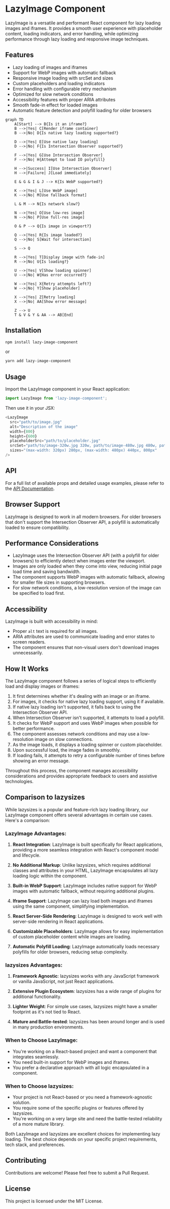 # LazyImage Component

LazyImage is a versatile and performant React component for lazy loading images and iframes. It provides a smooth user experience with placeholder content, loading indicators, and error handling, while optimizing performance through lazy loading and responsive image techniques.

## Features

- Lazy loading of images and iframes
- Support for WebP images with automatic fallback
- Responsive image loading with srcSet and sizes
- Custom placeholders and loading indicators
- Error handling with configurable retry mechanism
- Optimized for slow network conditions
- Accessibility features with proper ARIA attributes
- Smooth fade-in effect for loaded images
- Automatic feature detection and polyfill loading for older browsers

```mermaid
graph TD
    A[Start] --> B{Is it an iframe?}
    B -->|Yes| C[Render iframe container]
    B -->|No| D{Is native lazy loading supported?}
    
    D -->|Yes| E[Use native lazy loading]
    D -->|No| F{Is Intersection Observer supported?}
    
    F -->|Yes| G[Use Intersection Observer]
    F -->|No| H{Attempt to load IO polyfill}
    
    H -->|Success| I[Use Intersection Observer]
    H -->|Failure| J[Load immediately]
    
    E & G & I & J --> K{Is WebP supported?}
    
    K -->|Yes| L[Use WebP image]
    K -->|No| M[Use fallback format]
    
    L & M --> N{Is network slow?}
    
    N -->|Yes| O[Use low-res image]
    N -->|No| P[Use full-res image]
    
    O & P --> Q{Is image in viewport?}
    
    Q -->|Yes| R{Is image loaded?}
    Q -->|No| S[Wait for intersection]
    
    S --> Q
    
    R -->|Yes| T[Display image with fade-in]
    R -->|No| U{Is loading?}
    
    U -->|Yes| V[Show loading spinner]
    U -->|No| W{Has error occurred?}
    
    W -->|Yes| X{Retry attempts left?}
    W -->|No| Y[Show placeholder]
    
    X -->|Yes| Z[Retry loading]
    X -->|No| AA[Show error message]
    
    Z --> U
    T & V & Y & AA --> AB[End]

```

## Installation

```bash
npm install lazy-image-component
```

or

```bash
yarn add lazy-image-component
```

## Usage

Import the LazyImage component in your React application:

```javascript
import LazyImage from 'lazy-image-component';
```

Then use it in your JSX:

```javascript
<LazyImage
  src="path/to/image.jpg"
  alt="Description of the image"
  width={800}
  height={600}
  placeholderSrc="path/to/placeholder.jpg"
  srcSet="path/to/image-320w.jpg 320w, path/to/image-480w.jpg 480w, path/to/image-800w.jpg 800w"
  sizes="(max-width: 320px) 280px, (max-width: 480px) 440px, 800px"
/>
```

## API

For a full list of available props and detailed usage examples, please refer to the [API Documentation](./API.md).

## Browser Support

LazyImage is designed to work in all modern browsers. For older browsers that don't support the Intersection Observer API, a polyfill is automatically loaded to ensure compatibility.

## Performance Considerations

- LazyImage uses the Intersection Observer API (with a polyfill for older browsers) to efficiently detect when images enter the viewport.
- Images are only loaded when they come into view, reducing initial page load time and saving bandwidth.
- The component supports WebP images with automatic fallback, allowing for smaller file sizes in supporting browsers.
- For slow network conditions, a low-resolution version of the image can be specified to load first.

## Accessibility

LazyImage is built with accessibility in mind:
- Proper `alt` text is required for all images.
- ARIA attributes are used to communicate loading and error states to screen readers.
- The component ensures that non-visual users don't download images unnecessarily.

## How It Works

The LazyImage component follows a series of logical steps to efficiently load and display images or iframes:

1. It first determines whether it's dealing with an image or an iframe.
2. For images, it checks for native lazy loading support, using it if available.
3. If native lazy loading isn't supported, it falls back to using the Intersection Observer API.
4. When Intersection Observer isn't supported, it attempts to load a polyfill.
5. It checks for WebP support and uses WebP images when possible for better performance.
6. The component assesses network conditions and may use a low-resolution image on slow connections.
7. As the image loads, it displays a loading spinner or custom placeholder.
8. Upon successful load, the image fades in smoothly.
9. If loading fails, it attempts to retry a configurable number of times before showing an error message.

Throughout this process, the component manages accessibility considerations and provides appropriate feedback to users and assistive technologies.

## Comparison to lazysizes

While lazysizes is a popular and feature-rich lazy loading library, our LazyImage component offers several advantages in certain use cases. Here's a comparison:

### LazyImage Advantages:

1. **React Integration**: LazyImage is built specifically for React applications, providing a more seamless integration with React's component model and lifecycle.

2. **No Additional Markup**: Unlike lazysizes, which requires additional classes and attributes in your HTML, LazyImage encapsulates all lazy loading logic within the component.

3. **Built-in WebP Support**: LazyImage includes native support for WebP images with automatic fallback, without requiring additional plugins.

4. **Iframe Support**: LazyImage can lazy load both images and iframes using the same component, simplifying implementation.

5. **React Server-Side Rendering**: LazyImage is designed to work well with server-side rendering in React applications.

6. **Customizable Placeholders**: LazyImage allows for easy implementation of custom placeholder content while images are loading.

7. **Automatic Polyfill Loading**: LazyImage automatically loads necessary polyfills for older browsers, reducing setup complexity.

### lazysizes Advantages:

1. **Framework Agnostic**: lazysizes works with any JavaScript framework or vanilla JavaScript, not just React applications.

2. **Extensive Plugin Ecosystem**: lazysizes has a wide range of plugins for additional functionality.

3. **Lighter Weight**: For simple use cases, lazysizes might have a smaller footprint as it's not tied to React.

4. **Mature and Battle-tested**: lazysizes has been around longer and is used in many production environments.

### When to Choose LazyImage:

- You're working on a React-based project and want a component that integrates seamlessly.
- You need built-in support for WebP images and iframes.
- You prefer a declarative approach with all logic encapsulated in a component.

### When to Choose lazysizes:

- Your project is not React-based or you need a framework-agnostic solution.
- You require some of the specific plugins or features offered by lazysizes.
- You're working on a very large site and need the battle-tested reliability of a more mature library.

Both LazyImage and lazysizes are excellent choices for implementing lazy loading. The best choice depends on your specific project requirements, tech stack, and preferences.

## Contributing

Contributions are welcome! Please feel free to submit a Pull Request.

## License

This project is licensed under the MIT License.
